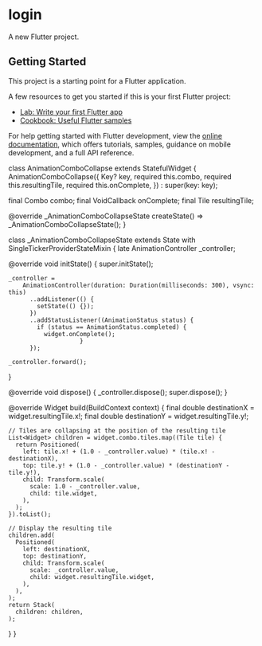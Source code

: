 # login

A new Flutter project.

## Getting Started

This project is a starting point for a Flutter application.

A few resources to get you started if this is your first Flutter project:

- [Lab: Write your first Flutter app](https://docs.flutter.dev/get-started/codelab)
- [Cookbook: Useful Flutter samples](https://docs.flutter.dev/cookbook)

For help getting started with Flutter development, view the
[online documentation](https://docs.flutter.dev/), which offers tutorials,
samples, guidance on mobile development, and a full API reference.

class AnimationComboCollapse extends StatefulWidget {
  AnimationComboCollapse({
    Key? key,
    required this.combo,
    required this.resultingTile,
    required this.onComplete,
  }) : super(key: key);

  final Combo combo;
  final VoidCallback onComplete;
  final Tile resultingTile;

  @override
  _AnimationComboCollapseState createState() => _AnimationComboCollapseState();
}

class _AnimationComboCollapseState extends State<AnimationComboCollapse>
    with SingleTickerProviderStateMixin {
  late AnimationController _controller;

  @override
  void initState() {
    super.initState();

    _controller =
        AnimationController(duration: Duration(milliseconds: 300), vsync: this)
          ..addListener(() {
            setState(() {});
          })
          ..addStatusListener((AnimationStatus status) {
            if (status == AnimationStatus.completed) {
              widget.onComplete();
                        }
          });

    _controller.forward();
  }

  @override
  void dispose() {
    _controller.dispose();
    super.dispose();
  }

  @override
  Widget build(BuildContext context) {
    final double destinationX = widget.resultingTile.x!;
    final double destinationY = widget.resultingTile.y!;

    // Tiles are collapsing at the position of the resulting tile
    List<Widget> children = widget.combo.tiles.map((Tile tile) {
      return Positioned(
        left: tile.x! + (1.0 - _controller.value) * (tile.x! - destinationX),
        top: tile.y! + (1.0 - _controller.value) * (destinationY - tile.y!),
        child: Transform.scale(
          scale: 1.0 - _controller.value,
          child: tile.widget,
        ),
      );
    }).toList();

    // Display the resulting tile
    children.add(
      Positioned(
        left: destinationX,
        top: destinationY,
        child: Transform.scale(
          scale: _controller.value,
          child: widget.resultingTile.widget,
        ),
      ),
    );
    return Stack(
      children: children,
    );
  }
}
